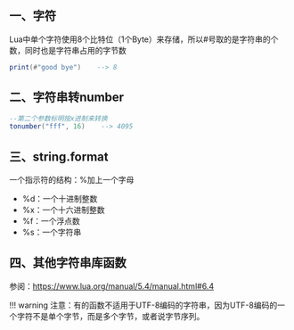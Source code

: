 ## 一、字符

Lua中单个字符使用8个比特位（1个Byte）来存储，所以#号取的是字符串的个数，同时也是字符串占用的字节数

``` lua
print(#"good bye")    --> 8
```

## 二、字符串转number

```lua
--第二个参数标明按x进制来转换
tonumber("fff", 16)    --> 4095
```

## 三、string.format

一个指示符的结构：%加上一个字母

- %d：一个十进制整数
- %x：一个十六进制整数
- %f：一个浮点数
- %s：一个字符串

## 四、其他字符串库函数

参阅：https://www.lua.org/manual/5.4/manual.html#6.4

!!! warning
    注意：有的函数不适用于UTF-8编码的字符串，因为UTF-8编码的一个字符不是单个字节，而是多个字节，或者说字节序列。